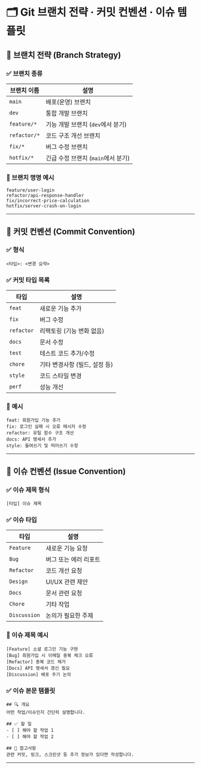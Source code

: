 

# 🗂️ Git 브랜치 전략 · 커밋 컨벤션 · 이슈 템플릿

## 📌 브랜치 전략 (Branch Strategy)

### ✅ 브랜치 종류

| 브랜치 이름       | 설명                      |
| ------------ | ----------------------- |
| `main`       | 배포(운영) 브랜치              |
| `dev`        | 통합 개발 브랜치               |
| `feature/*`  | 기능 개발 브랜치 (`dev`에서 분기)  |
| `refactor/*` | 코드 구조 개선 브랜치            |
| `fix/*`      | 버그 수정 브랜치               |
| `hotfix/*`   | 긴급 수정 브랜치 (`main`에서 분기) |

### 🧪 브랜치 명명 예시

```
feature/user-login
refactor/api-response-handler
fix/incorrect-price-calculation
hotfix/server-crash-on-login
```

---

## 📝 커밋 컨벤션 (Commit Convention)

### ✅ 형식

```
<타입>: <변경 요약>
```

### ✅ 커밋 타입 목록

| 타입         | 설명                 |
| ---------- | ------------------ |
| `feat`     | 새로운 기능 추가          |
| `fix`      | 버그 수정              |
| `refactor` | 리팩토링 (기능 변화 없음)    |
| `docs`     | 문서 수정              |
| `test`     | 테스트 코드 추가/수정       |
| `chore`    | 기타 변경사항 (빌드, 설정 등) |
| `style`    | 코드 스타일 변경          |
| `perf`     | 성능 개선              |

### 🧾 예시

```
feat: 회원가입 기능 추가
fix: 로그인 실패 시 오류 메시지 수정
refactor: 유틸 함수 구조 개선
docs: API 명세서 추가
style: 들여쓰기 및 띄어쓰기 수정
```

---

## 📂 이슈 컨벤션 (Issue Convention)

### ✅ 이슈 제목 형식

```
[타입] 이슈 제목
```

### ✅ 이슈 타입

| 타입           | 설명           |
| ------------ | ------------ |
| `Feature`    | 새로운 기능 요청    |
| `Bug`        | 버그 또는 에러 리포트 |
| `Refactor`   | 코드 개선 요청     |
| `Design`     | UI/UX 관련 제안  |
| `Docs`       | 문서 관련 요청     |
| `Chore`      | 기타 작업        |
| `Discussion` | 논의가 필요한 주제   |

### 🧾 이슈 제목 예시

```
[Feature] 소셜 로그인 기능 구현
[Bug] 회원가입 시 이메일 중복 체크 오류
[Refactor] 중복 코드 제거
[Docs] API 명세서 갱신 필요
[Discussion] 배포 주기 논의
```

### ✅ 이슈 본문 템플릿

```
## 🔍 개요
어떤 작업/이슈인지 간단히 설명합니다.

## ✅ 할 일
- [ ] 해야 할 작업 1
- [ ] 해야 할 작업 2

## 📎 참고사항
관련 커밋, 링크, 스크린샷 등 추가 정보가 있다면 작성합니다.
```

---

